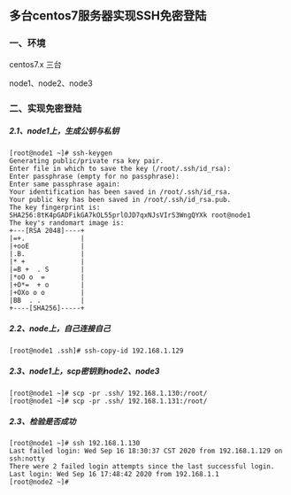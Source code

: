 ## 多台centos7服务器实现SSH免密登陆

### 一、环境

centos7.x  三台

node1、node2、node3

### 二、实现免密登陆

##### 2.1、node1上，生成公钥与私钥

```shell
[root@node1 ~]# ssh-keygen
Generating public/private rsa key pair.
Enter file in which to save the key (/root/.ssh/id_rsa): 
Enter passphrase (empty for no passphrase): 
Enter same passphrase again: 
Your identification has been saved in /root/.ssh/id_rsa.
Your public key has been saved in /root/.ssh/id_rsa.pub.
The key fingerprint is:
SHA256:8tK4pGADFikGA7kOL55prlOJD7qxNJsVIrS3WngQYXk root@node1
The key's randomart image is:
+---[RSA 2048]----+
|=+.              |
|+ooE             |
|.B.              |
|* +              |
|=B +  . S        |
|*oO o  =         |
|+O*=  + o        |
|+OXo o o         |
|BB  . .          |
+----[SHA256]-----+
```

##### 2.2、node上，自己连接自己

```shell
[root@node1 .ssh]# ssh-copy-id 192.168.1.129
```

##### 2.3、node1上，scp密钥到node2、node3

```shell
[root@node1 ~]# scp -pr .ssh/ 192.168.1.130:/root/
[root@node1 ~]# scp -pr .ssh/ 192.168.1.131:/root/
```

##### 2.3、检验是否成功

```
[root@node1 ~]# ssh 192.168.1.130
Last failed login: Wed Sep 16 18:30:37 CST 2020 from 192.168.1.129 on ssh:notty
There were 2 failed login attempts since the last successful login.
Last login: Wed Sep 16 17:48:42 2020 from 192.168.1.1
[root@node2 ~]# 
```

